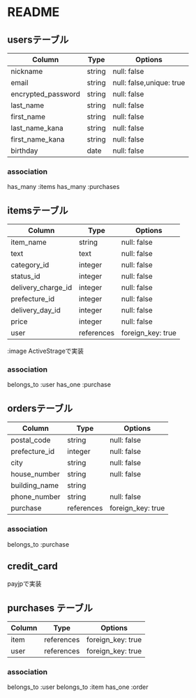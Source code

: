 # README

## usersテーブル

| Column             | Type     | Options                  |
|--------------------|----------|--------------------------|
| nickname           | string   | null: false              |       
| email              | string   | null: false,unique: true |
| encrypted_password | string   | null: false              |
| last_name          | string   | null: false              | 
| first_name         | string   | null: false              |
| last_name_kana     | string   | null: false              |
| first_name_kana    | string   | null: false              |
| birthday           | date     | null: false              |

### association

has_many :items
has_many :purchases


## itemsテーブル

| Column             | Type      | Options           |
|--------------------|-----------|-------------------|
| item_name          | string    | null: false       |
| text               | text      | null: false       |
| category_id        | integer   | null: false       |
| status_id          | integer   | null: false       |
| delivery_charge_id | integer   | null: false       |
| prefecture_id      | integer   | null: false       |
| delivery_day_id    | integer   | null: false       |
| price              | integer   | null: false       |
| user               | references| foreign_key: true |

:image ActiveStrageで実装

### association

belongs_to :user
has_one :purchase


## ordersテーブル

| Column             | Type      | Options           |
|--------------------|-----------|-------------------|
| postal_code        | string    | null: false       |
| prefecture_id      | integer   | null: false       |
| city               | string    | null: false       |
| house_number       | string    | null: false       |
| building_name      | string    |                   |
| phone_number       | string    | null: false       |
| purchase           | references| foreign_key: true |


### association
belongs_to :purchase


## credit_card
payjpで実装


## purchases テーブル
| Column             | Type      | Options           |
|--------------------|-----------|-------------------|
| item               | references| foreign_key: true |
| user               | references| foreign_key: true |

### association
belongs_to :user
belongs_to :item
has_one :order